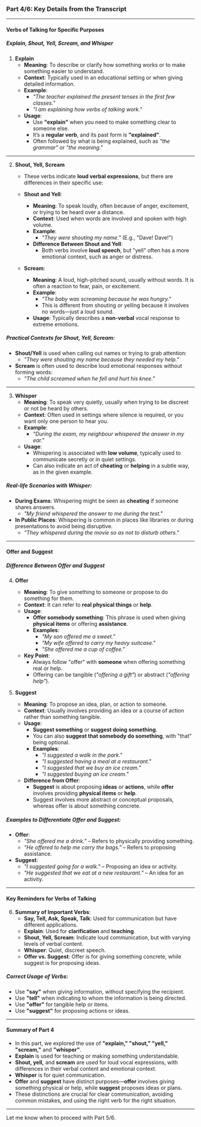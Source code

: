 ### **Part 4/6: Key Details from the Transcript**

---

#### **Verbs of Talking for Specific Purposes**

##### **Explain, Shout, Yell, Scream, and Whisper**

1. **Explain**
    - **Meaning**: To describe or clarify how something works or to make something easier to understand.
    - **Context**: Typically used in an educational setting or when giving detailed information.
    - **Example**:
        - _"The teacher explained the present tenses in the first few classes."_
        - _"I am explaining how verbs of talking work."_
    - **Usage**:
        - Use **"explain"** when you need to make something clear to someone else.
        - It’s a **regular verb**, and its past form is **"explained"**.
        - Often followed by what is being explained, such as _"the grammar"_ or _"the meaning."_

---

2. **Shout, Yell, Scream**
    - These verbs indicate **loud verbal expressions**, but there are differences in their specific use:
        
    - **Shout and Yell**:
        
        - **Meaning**: To speak loudly, often because of anger, excitement, or trying to be heard over a distance.
        - **Context**: Used when words are involved and spoken with high volume.
        - **Example**:
            - _"They were shouting my name."_ (E.g., "Dave! Dave!")
        - **Difference Between Shout and Yell**:
            - Both verbs involve **loud speech**, but "yell" often has a more emotional context, such as anger or distress.
    - **Scream**:
        
        - **Meaning**: A loud, high-pitched sound, usually without words. It is often a reaction to fear, pain, or excitement.
        - **Example**:
            - _"The baby was screaming because he was hungry."_
            - This is different from shouting or yelling because it involves no words—just a loud sound.
        - **Usage**: Typically describes a **non-verbal** vocal response to extreme emotions.

##### **Practical Contexts for Shout, Yell, Scream**:

- **Shout/Yell** is used when calling out names or trying to grab attention:
    - _"They were shouting my name because they needed my help."_
- **Scream** is often used to describe loud emotional responses without forming words:
    - _"The child screamed when he fell and hurt his knee."_

---

3. **Whisper**
    - **Meaning**: To speak very quietly, usually when trying to be discreet or not be heard by others.
    - **Context**: Often used in settings where silence is required, or you want only one person to hear you.
    - **Example**:
        - _"During the exam, my neighbour whispered the answer in my ear."_
    - **Usage**:
        - Whispering is associated with **low volume**, typically used to communicate secretly or in quiet settings.
        - Can also indicate an act of **cheating** or **helping** in a subtle way, as in the given example.

##### **Real-life Scenarios with Whisper**:

- **During Exams**: Whispering might be seen as **cheating** if someone shares answers.
    - _"My friend whispered the answer to me during the test."_
- **In Public Places**: Whispering is common in places like libraries or during presentations to avoid being disruptive.
    - _"They whispered during the movie so as not to disturb others."_

---

#### **Offer and Suggest**

##### **Difference Between Offer and Suggest**

4. **Offer**
    
    - **Meaning**: To give something to someone or propose to do something for them.
    - **Context**: It can refer to **real physical things** or **help**.
    - **Usage**:
        - **Offer somebody something**: This phrase is used when giving **physical items** or offering **assistance**.
        - **Examples**:
            - _"My son offered me a sweet."_
            - _"My wife offered to carry my heavy suitcase."_
            - _"She offered me a cup of coffee."_
    - **Key Point**:
        - Always follow "offer" with **someone** when offering something real or help.
        - Offering can be tangible (_"offering a gift"_) or abstract (_"offering help"_).
5. **Suggest**
    
    - **Meaning**: To propose an idea, plan, or action to someone.
    - **Context**: Usually involves providing an idea or a course of action rather than something tangible.
    - **Usage**:
        - **Suggest something** or **suggest doing something**.
        - You can also **suggest that somebody do something**, with "that" being optional.
        - **Examples**:
            - _"I suggested a walk in the park."_
            - _"I suggested having a meal at a restaurant."_
            - _"I suggested that we buy an ice cream."_
            - _"I suggested buying an ice cream."_
    - **Difference from Offer**:
        - **Suggest** is about proposing **ideas** or **actions**, while **offer** involves providing **physical items** or **help**.
        - Suggest involves more abstract or conceptual proposals, whereas offer is about something concrete.

##### **Examples to Differentiate Offer and Suggest**:

- **Offer**:
    - _"She offered me a drink."_ – Refers to physically providing something.
    - _"He offered to help me carry the bags."_ – Refers to proposing assistance.
- **Suggest**:
    - _"I suggested going for a walk."_ – Proposing an idea or activity.
    - _"He suggested that we eat at a new restaurant."_ – An idea for an activity.

---

#### **Key Reminders for Verbs of Talking**

6. **Summary of Important Verbs**:
    - **Say, Tell, Ask, Speak, Talk**: Used for communication but have different applications.
    - **Explain**: Used for **clarification** and **teaching**.
    - **Shout, Yell, Scream**: Indicate loud communication, but with varying levels of verbal content.
    - **Whisper**: Quiet, discreet speech.
    - **Offer vs. Suggest**: Offer is for giving something concrete, while suggest is for proposing ideas.

##### **Correct Usage of Verbs**:

- Use **"say"** when giving information, without specifying the recipient.
- Use **"tell"** when indicating to whom the information is being directed.
- Use **"offer"** for tangible help or items.
- Use **"suggest"** for proposing actions or ideas.

---

#### **Summary of Part 4**

- In this part, we explored the use of **"explain," "shout," "yell," "scream,"** and **"whisper"**.
- **Explain** is used for teaching or making something understandable.
- **Shout, yell,** and **scream** are used for loud vocal expressions, with differences in their verbal content and emotional context.
- **Whisper** is for quiet communication.
- **Offer** and **suggest** have distinct purposes—**offer** involves giving something physical or help, while **suggest** proposes ideas or plans.
- These distinctions are crucial for clear communication, avoiding common mistakes, and using the right verb for the right situation.

---

Let me know when to proceed with Part 5/6.